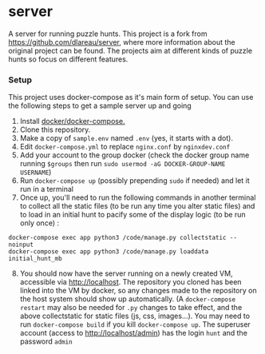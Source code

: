 # server
A server for running puzzle hunts. This project is a fork from https://github.com/dlareau/server, where more information about the original project can be found. The projects aim at different kinds of puzzle hunts so focus on different features.


### Setup
This project uses docker-compose as it's main form of setup. You can use the following steps to get a sample server up and going

1. Install [docker/docker-compose.](https://docs.docker.com/compose/install/)
2. Clone this repository.
3. Make a copy of ```sample.env``` named ```.env``` (yes, it starts with a dot).
4. Edit ```docker-compose.yml``` to replace ```nginx.conf``` by ```nginxdev.conf```
5. Add your account to the group docker (check the docker group name running ```$groups``` then run ```sudo usermod -aG DOCKER-GROUP-NAME USERNAME```)
6. Run ```docker-compose up``` (possibly prepending ```sudo``` if needed) and let it run in a terminal
7. Once up, you'll need to run the following commands in another terminal to collect all the static files (to be run any time you alter static files) and to load in an initial hunt to pacify some of the display logic (to be run only once) :
```
docker-compose exec app python3 /code/manage.py collectstatic --noinput
docker-compose exec app python3 /code/manage.py loaddata initial_hunt_mb
```
8. You should now have the server running on a newly created VM, accessible via [http://localhost](http://localhost). The repository you cloned has been linked into the VM by docker, so any changes made to the repository on the host system should show up automatically. (A ```docker-compose restart``` may also be needed for ```.py``` changes to take effect, and the above collectstatic for static files (js, css, images...). You may need to run ```docker-compose build``` if you kill ```docker-compose up```. The superuser account (access to [http://localhost/admin](http://localhost/admin)) has the login ```hunt``` and the password ```admin```
